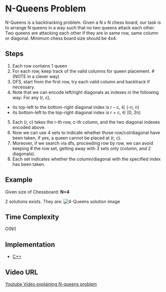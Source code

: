 # N-Queens Problem

N-Queens is a backtracking problem. Given a N x N chess board, our task is to arrange N queens in a way such that no two queens attack each other. Two queens are attacking each other if they are in same row, same column or diagonal. Minimum chess board size should be 4x4.

## Steps

1. Each row contains 1 queen
2. For each row, keep track of the valid columns for queen placement. # (NOTE in a clever way)
3. DFS, start from the first row, try each valid column and backtrack if necessary.
4. Note that we can encode left/right diagonals as indexes in the following way:
For any (r, c),
 - its top-left to the bottom-right diagonal index is r – c, ∈ (-n, n)
  - its bottom-left to the top-right diagonal index is r + c, ∈ [0, 2n)
5. Each (r, c) takes the r-th row, c-th column, and the two diagonal indexes encoded above.
6. Now we can use 4 sets to indicate whether those row/col/diagonal have been taken, if yes, a queen cannot be placed at (r, c).
7. Moreover, if we search via dfs, proceeding row by row, we can avoid keeping # the row set, getting away with 3 sets only (column, and 2 diagonals).
8. Each set indicates whether the column/diagonal with the specified index has been taken.

## Example

Given size of Chessboard: **N=4**

2 solutions exists. They are:
![4-Queens solution image](https://tse3.mm.bing.net/th?id=OIP.9CG0udqpuL95M7-dksk1ZwHaDc&pid=Api&P=0)

## Time Complexity

O(N!)

## Implementation

- [C++](../../../algorithms/CPlusPlus/Backtracking/n-queens.cpp)

## Video URL

[Youtube Video explaining N-queens problem](https://youtu.be/xFv_Hl4B83A)

